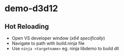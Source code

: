 # demo-d3d12

## Hot Reloading
* Open VS developer window (_x64 specifically_)
* Navigate to path with build.ninja file
* Use `ninja <targetname>` eg. ninja libdemo to build dll